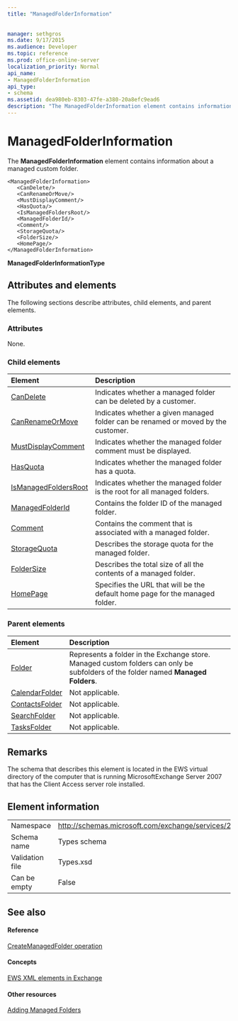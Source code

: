 ```yaml
---
title: "ManagedFolderInformation"
 
 
manager: sethgros
ms.date: 9/17/2015
ms.audience: Developer
ms.topic: reference
ms.prod: office-online-server
localization_priority: Normal
api_name:
- ManagedFolderInformation
api_type:
- schema
ms.assetid: dea980eb-8303-47fe-a380-20a8efc9ead6
description: "The ManagedFolderInformation element contains information about a managed custom folder."
---
```


# ManagedFolderInformation

The **ManagedFolderInformation** element contains information about a managed custom folder. 
  
```
<ManagedFolderInformation>
   <CanDelete/>
   <CanRenameOrMove/>
   <MustDisplayComment/>
   <HasQuota/>
   <IsManagedFoldersRoot/>
   <ManagedFolderId/>
   <Comment/>
   <StorageQuota/>
   <FolderSize/>
   <HomePage/>
</ManagedFolderInformation>
```

 **ManagedFolderInformationType**
## Attributes and elements

The following sections describe attributes, child elements, and parent elements.
  
### Attributes

None.
  
### Child elements

|**Element**|**Description**|
|:-----|:-----|
|[CanDelete](candelete.md) <br/> |Indicates whether a managed folder can be deleted by a customer.  <br/> |
|[CanRenameOrMove](canrenameormove.md) <br/> |Indicates whether a given managed folder can be renamed or moved by the customer.  <br/> |
|[MustDisplayComment](mustdisplaycomment.md) <br/> |Indicates whether the managed folder comment must be displayed.  <br/> |
|[HasQuota](hasquota.md) <br/> |Indicates whether the managed folder has a quota.  <br/> |
|[IsManagedFoldersRoot](ismanagedfoldersroot.md) <br/> |Indicates whether the managed folder is the root for all managed folders.  <br/> |
|[ManagedFolderId](managedfolderid.md) <br/> |Contains the folder ID of the managed folder.  <br/> |
|[Comment](comment.md) <br/> |Contains the comment that is associated with a managed folder.  <br/> |
|[StorageQuota](storagequota.md) <br/> |Describes the storage quota for the managed folder.  <br/> |
|[FolderSize](foldersize.md) <br/> |Describes the total size of all the contents of a managed folder.  <br/> |
|[HomePage](homepage.md) <br/> |Specifies the URL that will be the default home page for the managed folder.  <br/> |
   
### Parent elements

|**Element**|**Description**|
|:-----|:-----|
|[Folder](folder.md) <br/> |Represents a folder in the Exchange store. Managed custom folders can only be subfolders of the folder named **Managed Folders**.  <br/> |
|[CalendarFolder](calendarfolder.md) <br/> |Not applicable.  <br/> |
|[ContactsFolder](contactsfolder.md) <br/> |Not applicable.  <br/> |
|[SearchFolder](searchfolder.md) <br/> |Not applicable.  <br/> |
|[TasksFolder](tasksfolder.md) <br/> |Not applicable.  <br/> |
   
## Remarks

The schema that describes this element is located in the EWS virtual directory of the computer that is running MicrosoftExchange Server 2007 that has the Client Access server role installed.
  
## Element information

|||
|:-----|:-----|
|Namespace  <br/> |http://schemas.microsoft.com/exchange/services/2006/types  <br/> |
|Schema name  <br/> |Types schema  <br/> |
|Validation file  <br/> |Types.xsd  <br/> |
|Can be empty  <br/> |False  <br/> |
   
## See also

#### Reference

[CreateManagedFolder operation](createmanagedfolder-operation.md)
#### Concepts

[EWS XML elements in Exchange](ews-xml-elements-in-exchange.md)
#### Other resources

[Adding Managed Folders](http://msdn.microsoft.com/library/846658c6-7043-40fb-8439-19f97c2a967f%28Office.15%29.aspx)

